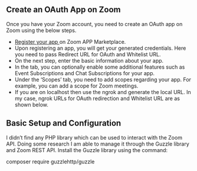## Create an OAuth App on Zoom

Once you have your Zoom account, you need to create an OAuth app on Zoom using the below steps.

<ul>
    <li><a href="https://marketplace.zoom.us/develop/create"> Register your app </a> on Zoom APP Marketplace.</li>
    <li>Upon registering an app, you will get your generated credentials. Here you need to pass Redirect URL for OAuth and Whitelist URL.</li>
    <li>On the next step, enter the basic information about your app.</li>
    <li>In the tab, you can optionally enable some additional features such as Event Subscriptions and Chat Subscriptions for your app.</li>
    <li>Under the ‘Scopes’ tab, you need to add scopes regarding your app. For example, you can add a scope for Zoom meetings.</li>
    <li>If you are on localhost then use the ngrok and generate the local URL. In my case, ngrok URLs for OAuth redirection and Whitelist URL are as shown below.</li>
</ul>

## Basic Setup and Configuration
I didn’t find any PHP library which can be used to interact with the Zoom API. Doing some research I am able to manage it through the Guzzle library and Zoom REST API. Install the Guzzle library using the command:

composer require guzzlehttp/guzzle
